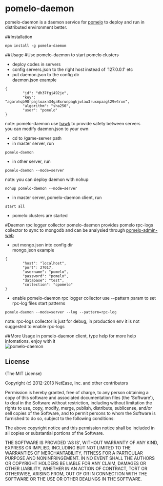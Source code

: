 pomelo-daemon
========

pomelo-daemon is a daemon service for [pomelo](https://github.com/NetEase/pomelo) to deploy and run
in distributed environment better.  

##Installation
```
npm install -g pomelo-daemon
```
##Usage
#Use pomelo-daemon to start pomelo clusters  

- deploy codes in servers 
- config servers.json to the right host instead of '127.0.0.1' etc  
- put daemon.json to the config dir  
daemon.json example
```
{
		"id": "dh37fgj492je",
		"key": "agarxhqb98rpajloaxn34ga8xrunpagkjwlaw3ruxnpaagl29w4rxn",
		"algorithm": "sha256",
		"user": "pomelo"
}
```
note: pomelo-daemon use [hawk](https://github.com/hueniverse/hawk/) to provide safety between servers  
you can modify daemon.json to your own  

- cd to /game-server path  
- in master server, run  
```
pomelo-daemon
```
- in other server, run
```
pomelo-daemon --mode=server
```
note: you can deploy daemon with nohup  
```
nohup pomelo-daemon --mode=server
```

- in master server, pomelo-daemon client, run
```
start all
```

- pomelo clusters are started 

#Daemon rpc logger collector
pomelo-daemon provides pomelo rpc-logs collector to sync to mongodb and can be analysied through [pomelo-admin-web](https://github.com/NetEase/pomelo-admin-web)  
- put mongo.json into config dir  
mongo.json example
```
{
		"host": "localhost",
		"port": 27017,
		"username": "pomelo",
		"password": "pomelo",
		"database": "test",
		"collection": "cpomelo"
}
```

- enable pomelo-daemon rpc logger collector
use --pattern param to set rpc-log files start patterns  
```
pomelo-daemon --mode=server --log --pattern=rpc-log
```

note: rpc-logs collector is just for debug, in production env it is not suggested to enable rpc-logs  

##More Usage
in pomelo-daemon client, type help for more help infomations, enjoy with it  
![pomelo-daemon](http://ww1.sinaimg.cn/large/b7bc844fgw1e7u2sxkvsbj20l70bodhs.jpg)

## License

(The MIT License)

Copyright (c) 2012-2013 NetEase, Inc. and other contributors

Permission is hereby granted, free of charge, to any person obtaining
a copy of this software and associated documentation files (the
'Software'), to deal in the Software without restriction, including
without limitation the rights to use, copy, modify, merge, publish,
distribute, sublicense, and/or sell copies of the Software, and to
permit persons to whom the Software is furnished to do so, subject to
the following conditions:

The above copyright notice and this permission notice shall be
included in all copies or substantial portions of the Software.

THE SOFTWARE IS PROVIDED 'AS IS', WITHOUT WARRANTY OF ANY KIND,
EXPRESS OR IMPLIED, INCLUDING BUT NOT LIMITED TO THE WARRANTIES OF
MERCHANTABILITY, FITNESS FOR A PARTICULAR PURPOSE AND NONINFRINGEMENT.
IN NO EVENT SHALL THE AUTHORS OR COPYRIGHT HOLDERS BE LIABLE FOR ANY
CLAIM, DAMAGES OR OTHER LIABILITY, WHETHER IN AN ACTION OF CONTRACT,
TORT OR OTHERWISE, ARISING FROM, OUT OF OR IN CONNECTION WITH THE
SOFTWARE OR THE USE OR OTHER DEALINGS IN THE SOFTWARE.
